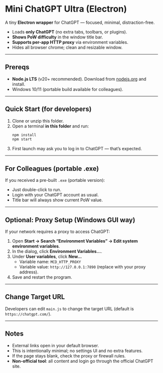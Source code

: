 # Mini ChatGPT Ultra (Electron)

A tiny **Electron wrapper** for ChatGPT — focused, minimal, distraction-free.  

- Loads **only ChatGPT** (no extra tabs, toolbars, or plugins).  
- **Shows PoW difficulty** in the window title bar.  
- **Supports per-app HTTP proxy** via environment variables.  
- Hides all browser chrome; clean and resizable window.  

---

## Prereqs
- **Node.js LTS** (v20+ recommended). Download from [nodejs.org](https://nodejs.org) and install.  
- Windows 10/11 (portable build available for colleagues).  

---

## Quick Start (for developers)
1. Clone or unzip this folder.  
2. Open a terminal **in this folder** and run:  
   ```bash
   npm install
   npm start
   ```  
3. First launch may ask you to log in to ChatGPT — that’s expected.  

---

## For Colleagues (portable .exe)
If you received a pre-built `.exe` (portable version):  
- Just double-click to run.  
- Login with your ChatGPT account as usual.  
- Title bar will always show current PoW value.  

---

## Optional: Proxy Setup (Windows GUI way)
If your network requires a proxy to access ChatGPT:  
1. Open **Start → Search “Environment Variables” → Edit system environment variables**.  
2. In the dialog, click **Environment Variables…**.  
3. Under **User variables**, click **New…**  
   - Variable name: `MCD_HTTP_PROXY`  
   - Variable value: `http://127.0.0.1:7890` (replace with your proxy address).  
4. Save and restart the program.  

---

## Change Target URL
Developers can edit `main.js` to change the target URL (default is `https://chatgpt.com/`).  

---

## Notes
- External links open in your default browser.  
- This is intentionally minimal; no settings UI and no extra features.  
- If the page stays blank, check the proxy or firewall rules.  
- **Non-official tool**: all content and login go through the official ChatGPT site.  
